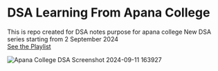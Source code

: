 # DSA Learning From Apana College
This is repo created for DSA notes purpose for apana college New DSA series starting from 2 September 2024
<br />
[See the Playlist](https://youtube.com/playlist?list=PLfqMhTWNBTe137I_EPQd34TsgV6IO55pt&si=XKHZ7jqRfIcwfHM2)
<br />

![Apana College DSA Screenshot 2024-09-11 163927](https://github.com/user-attachments/assets/b1d5b93f-75e1-44f9-b524-86750e216c93)
